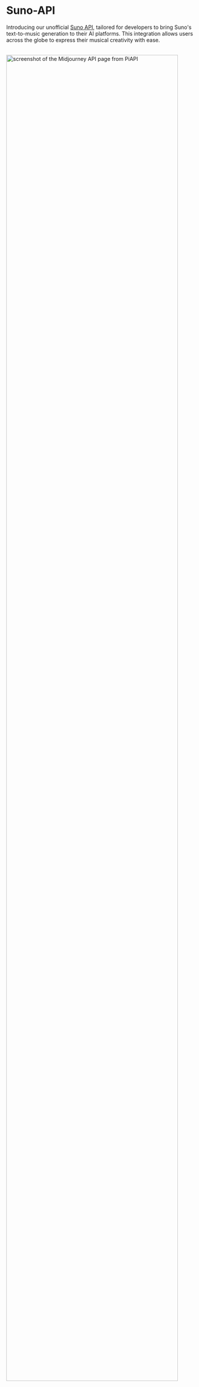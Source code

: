 # Suno-API
Introducing our unofficial [Suno API](https://piapi.ai/suno-api), tailored for developers to bring Suno's text-to-music generation to their AI platforms. This integration allows users across the globe to express their musical creativity with ease.
<br><br>

<img src="https://github.com/PiAPI-1/Suno-API/assets/173328932/74a24cf6-c0d2-4ded-a735-e79221c60a05" alt="screenshot of the Midjourney API page from PiAPI" width="95%"/>

<br><br>

<h2>Features</h2>
<ol>
  <li>Integration Ready for V3</li>
  <li>Unlimited Music Creation!</li>
  <li>Asynchronous API Calls</li>
  <li>Suno Lyrics Generation</li>
  <li>Extended clip feature supported!</li>
  <li>Full Access to Advanced API Features</li>
  <li>High Concurrency</li>
  <li>Full song feature supported!</li>
  <li>Pay-as-you-go and Host-your-account Options</li>
  <li>Bulk generation available</li>
</ol>

<br><br>

<h2>Usage Options</h2>

<h3>Pay-as-you-go Option</h3>

<p>
  To get started, simply sign up and purchase credits in our Workspace. Once done, you can immediately access our API! Our service leverages PiAPI’s Suno account pools, ensuring seamless operation without any hassle on your part.
</p>

<ul>
  <li>No need for your own Suno account(s) pool</li>
  <li>No need to manage or operate Suno accounts</li>
  <li>Full access to all endpoints</li>
  <li>Start integrating the API immediately!</li>
</ul>

<br>

<h3>Host-your-account Option</h3>

<p>
  When you choose our Host-Your-Account service, you'll use your own Suno Account(s). Then you can subscribe to PiAPI's Suno API seat(s), connecting your Suno account(s) to the seat(s), and you're ready for integration!
</p>

<ul>
  <li>Faster generation time</li>
  <li>No need to host your own Suno account</li>
  <li>Stable API service</li>
</ul>

<br>

<h3>Pricing</h3>

<h4>Pay-as-you-go Option</h4>

<ul>
  <li>Generation API Call: <b>$0.02</b>/call</li>
  <li>Continuation API Call: <b>$0.02</b>/call</li>
  <li>Lyrics Generation: <b>Free</b></li>
</ul>

<h4>Host-your-account Option</h4>

<ul>
  <li>$<b>5</b>/seat/month</li>
</ul>

<br>

Please refer to our <a href="https://piapi.ai/pricing">pricing page</a> for more information. 

<br><br>

<h2>Usage Steps</h2>

<h3>Pay-as-you-go Option</h3>

<ul>
  <li>Register for PiAPI's Workspace using your GitHub account.</li>
  <li>Obtain your API KEY from our <a href="https://app.piapi.ai/">Workspace</a></li>
  <li>Start coding right away!</li>
</ul>

<br>

<h4>Sample API Calls (using cURL)</h4>

<br>

<p>Create a "Generate Music" call</p>

```
curl --request POST \
  --url https://api.piapi.ai/api/suno/v1/music \
  --header 'Accept: application/json' \
  --header 'Content-Type: application/json' \
  --header 'X-API-Key: {{x-api-key}}' \
  --data '{
  "custom_mode": true,
  "mv": "chirp-v3-5",
  "input": {
    "prompt": "Add_lyrics_into_the_music.",
    "title": "Add_the_title_of_the_song.",
    "tags": "Add_the_type_of_music.",
    "continue_at": 0,
    "continue_clip_id": ""
  }
}'
```
<p>Response</p>

```
{
    "code": 200,
    "data": {
        "task_id": "record_this_taskID"
    },
    "message": "success"
}
```
<br>

<p>Get the "Generate Music" call</p>

```
curl --request GET \
  --url https://api.piapi.ai/api/suno/v1/music/Insert_the_taskID_here \
  --header 'Accept: application/json' \
  --header 'X-API-Key: {{x-api-key}}'
```
<br>

<p>Response - Check out our <a href="https://piapi.ai/docs/faceswap-api/fetch">documentation</a> for more information!</p>

<br><br>

<h2>Contact us</h2>

<p>Email: <a href="mailto:contact@piapi.ai">contact@piapi.ai</a></p>

<br>
